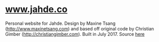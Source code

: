 # www.jahde.co
Personal website for Jahde. Design by Maxine Tsang (http://www.maxinetsang.com) and based off original code by Christian Gimber (http://christiangimber.com). Built in July 2017. Source [here](https://github.com/cgimber/maxine-tsang)
